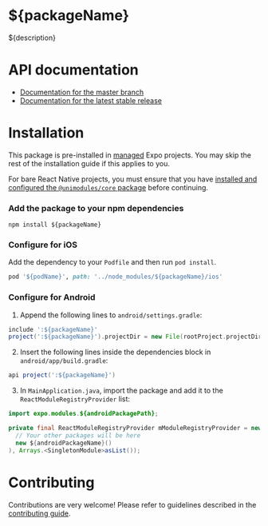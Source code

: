 # ${packageName}

${description}
<!--- remove for interfaces --->

# API documentation

- [Documentation for the master branch](https://github.com/expo/expo/blob/master/docs/pages/versions/unversioned/sdk/${docName}.md)
- [Documentation for the latest stable release](https://docs.expo.io/versions/latest/sdk/${docName}/)

<!--- end remove for interfaces --->
# Installation

This package is pre-installed in [managed](https://docs.expo.io/versions/latest/introduction/managed-vs-bare/) Expo projects. You may skip the rest of the installation guide if this applies to you.

For bare React Native projects, you must ensure that you have [installed and configured the `@unimodules/core` package](https://github.com/unimodules/core) before continuing.

### Add the package to your npm dependencies

```
npm install ${packageName}
```

### Configure for iOS

Add the dependency to your `Podfile` and then run `pod install`.

```ruby
pod '${podName}', path: '../node_modules/${packageName}/ios'
```

### Configure for Android

1. Append the following lines to `android/settings.gradle`:

```gradle
include ':${packageName}'
project(':${packageName}').projectDir = new File(rootProject.projectDir, '../node_modules/${packageName}/android')
```

2. Insert the following lines inside the dependencies block in `android/app/build.gradle`:
```gradle
api project(':${packageName}')
```
<!--- remove for interfaces --->

3. In `MainApplication.java`, import the package and add it to the `ReactModuleRegistryProvider` list:
```java
import expo.modules.${androidPackagePath};
```
```java
private final ReactModuleRegistryProvider mModuleRegistryProvider = new ReactModuleRegistryProvider(Arrays.<Package>asList(
  // Your other packages will be here
  new ${androidPackageName}()
), Arrays.<SingletonModule>asList());
```

<!--- end remove for interfaces --->
# Contributing

Contributions are very welcome! Please refer to guidelines described in the [contributing guide]( https://github.com/expo/expo#contributing).
